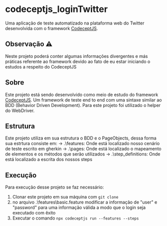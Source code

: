 ﻿# codeceptjs_loginTwitter
Uma aplicação de teste automatizado na plataforma web do Twitter desenvolvida com o framework [CodeceptJS](https://codecept.io/).

## Observação ⚠
Neste projeto poderá conter algumas informações divergentes e más práticas referente ao framework devido ao fato de eu estar iniciando o estudos a respeito do CodeceptJS
 
 ## Sobre
Este projeto está sendo desenvolvido como meio de estudo do framework [CodeceptJS](https://codecept.io/). Um framework de teste end to end com uma sintaxe similar ao BDD (Behavior Driven Development).
Para este projeto foi utilizado o helper do WebDriver.
 
 ## Estrutura
 Este projeto utiliza em sua estrutura o BDD e o PageObjects, dessa forma sua estrtura consiste em:
 -> .\features: Onde está localizado nosso cenário de teste escrito em gherkin
 -> .\pages: Onde está localizado o mapeamento de elementos e os métodos que serão utilizados
 -> .\step_definitions: Onde está localizado a escrita dos nossos steps
 
 ## Execução
 Para execução desse projeto se faz necessário:
 1. Clonar este projeto em sua máquina com ``git clone``
 2. no arquivo .\features\basic.feature modificar a informação de "user" e "password" para uma informação válida a modo que o login seja executado com êxito
 3. Executar o comando ``npx codeceptjs run --features --steps``
